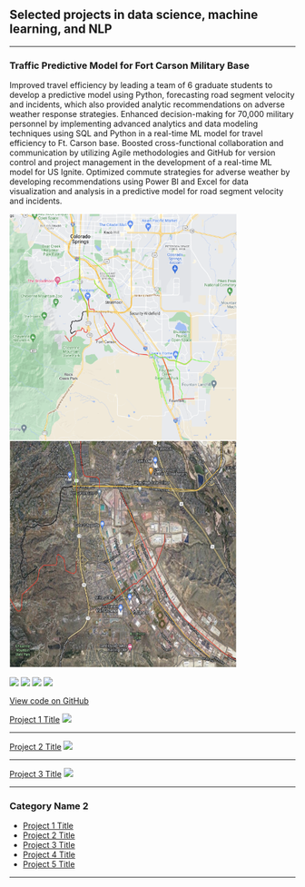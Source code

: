 ## Selected projects in data science, machine learning, and NLP

---

### Traffic Predictive Model for Fort Carson Military Base

Improved travel efficiency by leading a team of 6 graduate students to develop a predictive model using Python, forecasting road segment velocity and incidents, which also provided analytic recommendations on adverse weather response strategies. Enhanced decision-making for 70,000 military personnel by implementing advanced analytics and data modeling techniques using SQL and Python in a real-time ML model for travel efficiency to Ft. Carson base. Boosted cross-functional collaboration and communication by utilizing Agile methodologies and GitHub for version control and project management in the development of a real-time ML model for US Ignite. Optimized commute strategies for adverse weather by developing recommendations using Power BI and Excel for data visualization and analysis in a predictive model for road segment velocity and incidents.

<img src="images/Picture3.png?raw=true" height="400" width="400" style="float:left"/> <img src="images/Picture2.png?raw=true" height="400" width="400"/>

[![](https://img.shields.io/badge/Python-white?logo=Python)](#) [![](https://img.shields.io/badge/Jupyter-white?logo=Jupyter)](#) [![](https://img.shields.io/badge/PyTorch-white?logo=pytorch)](#) [![](https://img.shields.io/badge/HuggingFace_Transformers-white?logo=huggingface)](#)

[View code on GitHub](https://github.com/ananyakr99/Traffic-Prediction-US-Ignite/tree/156b04aa0b230395469b1bed54300d4f353352aa/US_Ignite_Fall_2022)

[Project 1 Title](/sample_page)
<img src="images/dummy_thumbnail.jpg?raw=true"/>

---
[Project 2 Title](/pdf/sample_presentation.pdf)
<img src="images/dummy_thumbnail.jpg?raw=true"/>

---
[Project 3 Title](http://example.com/)
<img src="images/dummy_thumbnail.jpg?raw=true"/>

---

### Category Name 2

- [Project 1 Title](http://example.com/)
- [Project 2 Title](http://example.com/)
- [Project 3 Title](http://example.com/)
- [Project 4 Title](http://example.com/)
- [Project 5 Title](http://example.com/)





---
<!-- Remove above link if you don't want to attibute -->
